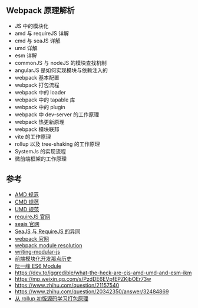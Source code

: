 ## Webpack 原理解析

- JS 中的模块化
- amd 与 requireJS 详解
- cmd 与 seaJS 详解
- umd 详解
- esm 详解
- commonJS 与 nodeJS 的模块查找机制
- angularJS 是如何实现模块与依赖注入的
- webpack 基本配置
- webpack 打包流程
- webpack 中的 loader
- webpack 中的 tapable 库
- webpack 中的 plugin
- webpack 中 dev-server 的工作原理
- webpack 热更新原理
- webpack 模块联邦
- vite 的工作原理
- rollup 以及 tree-shaking 的工作原理
- SystemJs 的实现流程
- 微前端框架的工作原理

## 参考

- [AMD 规范](https://wiki.commonjs.org/wiki/Modules/AsynchronousDefinition)
- [CMD 规范](https://github.com/cmdjs/specification/blob/master/draft/module.md)
- [UMD 规范](https://github.com/umdjs/umd/)
- [requireJS 官网](https://requirejs.org/)
- [seajs 官网](https://seajs.github.io/seajs/docs/en.html)
- [SeaJS 与 RequireJS 的异同](https://github.com/seajs/seajs/issues/277)
- [webpack 官网](https://webpack.js.org/)
- [webpack module resolution](https://webpack.js.org/concepts/module-resolution/)
- [writing-modular-js](http://justineo.github.io/singles/writing-modular-js/)
- [前端模块化开发那点历史](https://github.com/seajs/seajs/issues/588)
- [阮一峰 ES6 Module](https://es6.ruanyifeng.com/#docs/module)
- https://dev.to/iggredible/what-the-heck-are-cjs-amd-umd-and-esm-ikm
- https://mp.weixin.qq.com/s/PzdDE6EVpfEPZKjbOEr73w
- https://www.zhihu.com/question/21157540
- https://www.zhihu.com/question/20342350/answer/32484869
- [从 rollup 初版源码学习打包原理](https://github.com/woai3c/Front-end-articles/issues/5)

